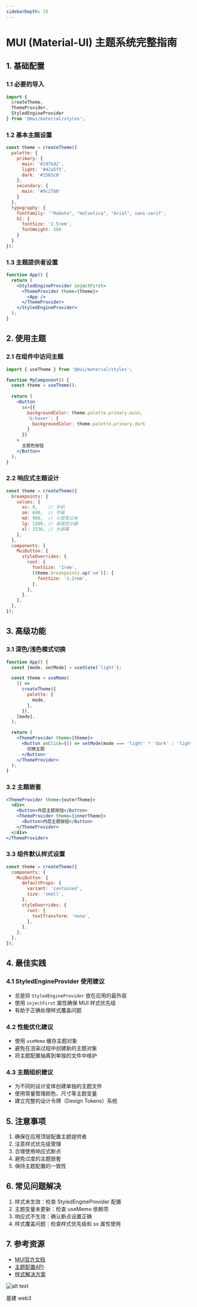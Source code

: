 ```yaml
---
sidebarDepth: 10
---
```


# MUI (Material-UI) 主题系统完整指南

## 1. 基础配置

### 1.1 必要的导入
```jsx
import { 
  createTheme, 
  ThemeProvider, 
  StyledEngineProvider 
} from '@mui/material/styles';
```

### 1.2 基本主题设置
```jsx
const theme = createTheme({
  palette: {
    primary: {
      main: '#1976d2',
      light: '#42a5f5',
      dark: '#1565c0'
    },
    secondary: {
      main: '#9c27b0'
    }
  },
  typography: {
    fontFamily: '"Roboto", "Helvetica", "Arial", sans-serif',
    h1: {
      fontSize: '2.5rem',
      fontWeight: 500
    }
  }
});
```

### 1.3 主题提供者设置
```jsx
function App() {
  return (
    <StyledEngineProvider injectFirst>
      <ThemeProvider theme={theme}>
        <App />
      </ThemeProvider>
    </StyledEngineProvider>
  );
}
```

## 2. 使用主题

### 2.1 在组件中访问主题
```jsx
import { useTheme } from '@mui/material/styles';

function MyComponent() {
  const theme = useTheme();
  
  return (
    <Button
      sx={{
        backgroundColor: theme.palette.primary.main,
        '&:hover': {
          backgroundColor: theme.palette.primary.dark
        }
      }}
    >
      主题色按钮
    </Button>
  );
}
```

### 2.2 响应式主题设计
```jsx
const theme = createTheme({
  breakpoints: {
    values: {
      xs: 0,    // 手机
      sm: 600,  // 平板
      md: 900,  // 小型笔记本
      lg: 1200, // 桌面显示器
      xl: 1536, // 大屏幕
    },
  },
  components: {
    MuiButton: {
      styleOverrides: {
        root: {
          fontSize: '1rem',
          [theme.breakpoints.up('sm')]: {
            fontSize: '1.2rem',
          },
        },
      },
    },
  },
});
```

## 3. 高级功能

### 3.1 深色/浅色模式切换
```jsx
function App() {
  const [mode, setMode] = useState('light');

  const theme = useMemo(
    () =>
      createTheme({
        palette: {
          mode,
        },
      }),
    [mode],
  );

  return (
    <ThemeProvider theme={theme}>
      <Button onClick={() => setMode(mode === 'light' ? 'dark' : 'light')}>
        切换主题
      </Button>
    </ThemeProvider>
  );
}
```

### 3.2 主题嵌套
```jsx
<ThemeProvider theme={outerTheme}>
  <div>
    <Button>外层主题按钮</Button>
    <ThemeProvider theme={innerTheme}>
      <Button>内层主题按钮</Button>
    </ThemeProvider>
  </div>
</ThemeProvider>
```

### 3.3 组件默认样式设置
```jsx
const theme = createTheme({
  components: {
    MuiButton: {
      defaultProps: {
        variant: 'contained',
        size: 'small',
      },
      styleOverrides: {
        root: {
          textTransform: 'none',
        },
      },
    },
  },
});
```

## 4. 最佳实践

### 4.1 StyledEngineProvider 使用建议
- 总是将 `StyledEngineProvider` 放在应用的最外层
- 使用 `injectFirst` 属性确保 MUI 样式优先级
- 有助于正确处理样式覆盖问题

### 4.2 性能优化建议
- 使用 `useMemo` 缓存主题对象
- 避免在渲染过程中创建新的主题对象
- 将主题配置抽离到单独的文件中维护

### 4.3 主题组织建议
- 为不同的设计变体创建单独的主题文件
- 使用常量管理颜色、尺寸等主题变量
- 建立完整的设计令牌（Design Tokens）系统

## 5. 注意事项
1. 确保在应用顶层配置主题提供者
2. 注意样式优先级管理
3. 合理使用响应式断点
4. 避免过度的主题嵌套
5. 保持主题配置的一致性

## 6. 常见问题解决
1. 样式未生效：检查 StyledEngineProvider 配置
2. 主题变量未更新：检查 useMemo 依赖项
3. 响应式不生效：确认断点设置正确
4. 样式覆盖问题：检查样式优先级和 sx 属性使用

## 7. 参考资源
- [MUI官方文档](https://mui.com/)
- [主题配置API](https://mui.com/customization/theming/)
- [样式解决方案](https://mui.com/system/basics/)



![alt text](./assets/web_3.png)

基建 web3 